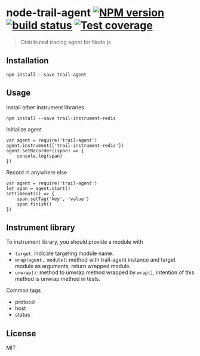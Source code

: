 # node-trail-agent [![NPM version][npm-image]][npm-url] [![build status][travis-image]][travis-url] [![Test coverage][coveralls-image]][coveralls-url]

> Distributed tracing agent for Node.js

## Installation

    npm install --save trail-agent

## Usage

Install other instrument libraries

    npm install --save trail-instrument-redis

Initialize agent

    var agent = require('trail-agent')
    agent.instrument(['trail-instrument-redis'])
    agent.setRecorder((span) => {
        console.log(span)
    })

Record in anywhere else

    var agent = require('trail-agent')
    let span = agent.start()
    setTimeout(() => {
        span.setTag('key', 'value')
        span.finish()
    })

## Instrument library

To instrument library, you should provide a module with

* `target`: indicate targeting module name.
* `wrap(agent, module)`: method with trail-agent instance and target module as
    arguments, return wrapped module.
* `unwrap()`: method to unwrap method wrapped by `wrap()`, intention of this
    method is unwrap method in tests.

Common tags

* protocol
* host
* status

## License

MIT

[npm-image]: https://img.shields.io/npm/v/trail-agent.svg?style=flat
[npm-url]: https://npmjs.org/package/trail-agent
[travis-image]: https://img.shields.io/travis/open-trail/node-trail-agent.svg?style=flat
[travis-url]: https://travis-ci.org/open-trail/node-trail-agent
[coveralls-image]: https://img.shields.io/coveralls/open-trail/node-trail-agent.svg?style=flat
[coveralls-url]: https://coveralls.io/r/open-trail/node-trail-agent?branch=master
